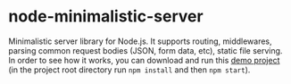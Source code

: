 # node-minimalistic-server
Minimalistic server library for Node.js. It supports routing, middlewares, parsing common request bodies (JSON, form data, etc), static file serving. 
In order to see how it works, you can download and run this [demo project](https://github.com/surenenfiajyan/files/raw/refs/heads/main/gallery.zip) (in the project root directory run `npm install` and then `npm start`).